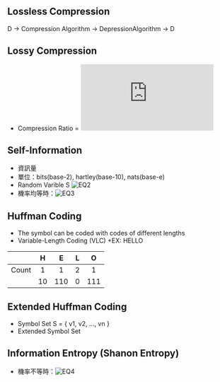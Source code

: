 ## Lossless Compression
  D -> Compression Algorithm -> DepressionAlgorithm -> D

## Lossy Compression
  + Compression Ratio = ![EQ](http://www.sciweavers.org/tex2img.php?eq=%5Cfrac%7Bsize%28D%29%7D%7Bsize%28B%29%7D%20&bc=White&fc=Black&im=png&fs=12&ff=cmbright&edit=0)

## Self-Information
  + 資訊量
  + 單位：bits(base-2), hartley(base-10), nats(base-e)
  + Random Varible S ![EQ2](http://rogercortesi.com/eqn/tempimagedir/eqn6738.png)
  + 機率均等時：![EQ3](http://rogercortesi.com/eqn/tempimagedir/eqn1666.png)


## Huffman Coding
+ The symbol can be coded with codes of different lengths
+ Variable-Length Coding (VLC)
+EX: HELLO

|       |H	  	|E	  	|L  		|O	  	|
|:-----:|:-----:|:-----:|:-----:|:-----:|
|Count	|1	  	|1	  	|2	  	|1	  	|
|	    	|10		  |110  	|0  		|111  	|

## Extended Huffman Coding
+ Symbol Set S = { v1, v2, ..., vn }
+ Extended Symbol Set

## Information Entropy (Shanon Entropy)
+ 機率不等時：![EQ4](http://rogercortesi.com/eqn/tempimagedir/eqn4680.png)
